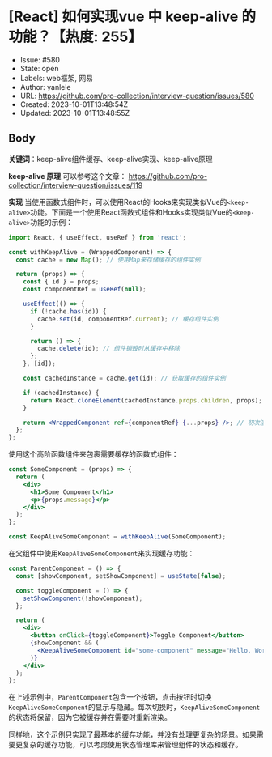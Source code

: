 # [React] 如何实现vue 中 keep-alive 的功能？【热度: 255】

- Issue: #580
- State: open
- Labels: web框架, 网易
- Author: yanlele
- URL: https://github.com/pro-collection/interview-question/issues/580
- Created: 2023-10-01T13:48:54Z
- Updated: 2023-10-01T13:48:55Z

## Body

**关键词**：keep-alive组件缓存、keep-alive实现、keep-alive原理

**keep-alive 原理**
可以参考这个文章： https://github.com/pro-collection/interview-question/issues/119


**实现**
当使用函数式组件时，可以使用React的Hooks来实现类似Vue的`<keep-alive>`功能。下面是一个使用React函数式组件和Hooks实现类似Vue的`<keep-alive>`功能的示例：

```jsx
import React, { useEffect, useRef } from 'react';

const withKeepAlive = (WrappedComponent) => {
  const cache = new Map(); // 使用Map来存储缓存的组件实例

  return (props) => {
    const { id } = props;
    const componentRef = useRef(null);

    useEffect(() => {
      if (!cache.has(id)) {
        cache.set(id, componentRef.current); // 缓存组件实例
      }

      return () => {
        cache.delete(id); // 组件销毁时从缓存中移除
      };
    }, [id]);

    const cachedInstance = cache.get(id); // 获取缓存的组件实例

    if (cachedInstance) {
      return React.cloneElement(cachedInstance.props.children, props); // 渲染缓存的组件实例的子组件
    }

    return <WrappedComponent ref={componentRef} {...props} />; // 初次渲染时渲染原始组件
  };
};
```

使用这个高阶函数组件来包裹需要缓存的函数式组件：

```jsx
const SomeComponent = (props) => {
  return (
    <div>
      <h1>Some Component</h1>
      <p>{props.message}</p>
    </div>
  );
};

const KeepAliveSomeComponent = withKeepAlive(SomeComponent);
```

在父组件中使用`KeepAliveSomeComponent`来实现缓存功能：

```jsx
const ParentComponent = () => {
  const [showComponent, setShowComponent] = useState(false);

  const toggleComponent = () => {
    setShowComponent(!showComponent);
  };

  return (
    <div>
      <button onClick={toggleComponent}>Toggle Component</button>
      {showComponent && (
        <KeepAliveSomeComponent id="some-component" message="Hello, World!" />
      )}
    </div>
  );
};
```

在上述示例中，`ParentComponent`包含一个按钮，点击按钮时切换`KeepAliveSomeComponent`的显示与隐藏。每次切换时，`KeepAliveSomeComponent`的状态将保留，因为它被缓存并在需要时重新渲染。

同样地，这个示例只实现了最基本的缓存功能，并没有处理更复杂的场景。如果需要更复杂的缓存功能，可以考虑使用状态管理库来管理组件的状态和缓存。

